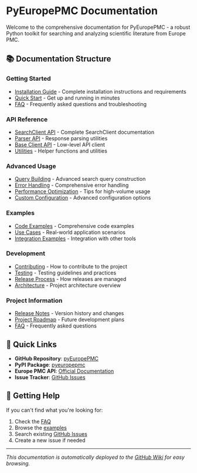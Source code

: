 # PyEuropePMC Documentation

Welcome to the comprehensive documentation for PyEuropePMC - a robust Python toolkit for searching and analyzing scientific literature from Europe PMC.

## 📚 Documentation Structure

### Getting Started

- [Installation Guide](installation.md) - Complete installation instructions and requirements
- [Quick Start](quickstart.md) - Get up and running in minutes
- [FAQ](faq.md) - Frequently asked questions and troubleshooting

### API Reference

- [SearchClient API](api/search-client.md) - Complete SearchClient documentation
- [Parser API](api/parser.md) - Response parsing utilities
- [Base Client API](api/base-client.md) - Low-level API client
- [Utilities](api/utilities.md) - Helper functions and utilities

### Advanced Usage

- [Query Building](advanced/query-building.md) - Advanced search query construction
- [Error Handling](advanced/error-handling.md) - Comprehensive error handling
- [Performance Optimization](advanced/performance.md) - Tips for high-volume usage
- [Custom Configuration](advanced/configuration.md) - Advanced configuration options

### Examples

- [Code Examples](examples/index.md) - Comprehensive code examples
- [Use Cases](examples/use-cases.md) - Real-world application scenarios
- [Integration Examples](examples/integrations.md) - Integration with other tools

### Development

- [Contributing](development/contributing.md) - How to contribute to the project
- [Testing](development/testing.md) - Testing guidelines and practices
- [Release Process](development/release-process.md) - How releases are managed
- [Architecture](development/architecture.md) - Project architecture overview

### Project Information

- [Release Notes](release-notes.md) - Version history and changes
- [Project Roadmap](roadmap.md) - Future development plans
- [FAQ](faq.md) - Frequently asked questions

## 🚀 Quick Links

- **GitHub Repository**: [pyEuropePMC](https://github.com/JonasHeinickeBio/pyEuropePMC)
- **PyPI Package**: [pyeuropepmc](https://pypi.org/project/pyeuropepmc/)
- **Europe PMC API**: [Official Documentation](https://europepmc.org/RestfulWebService)
- **Issue Tracker**: [GitHub Issues](https://github.com/JonasHeinickeBio/pyEuropePMC/issues)

## 📖 Getting Help

If you can't find what you're looking for:

1. Check the [FAQ](faq.md)
2. Browse the [examples](examples/index.md)
3. Search existing [GitHub Issues](https://github.com/JonasHeinickeBio/pyEuropePMC/issues)
4. Create a new issue if needed

---

*This documentation is automatically deployed to the [GitHub Wiki](https://github.com/JonasHeinickeBio/pyEuropePMC/wiki) for easy browsing.*
